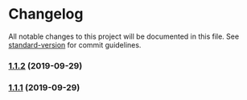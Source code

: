 # Changelog

All notable changes to this project will be documented in this file. See [standard-version](https://github.com/conventional-changelog/standard-version) for commit guidelines.

### [1.1.2](https://github.com/serby/express-graceful-shutdown/compare/v1.1.1...v1.1.2) (2019-09-29)

### [1.1.1](https://github.com/serby/express-graceful-shutdown/compare/v1.1.0...v1.1.1) (2019-09-29)
